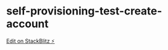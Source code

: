 # self-provisioning-test-create-account

[Edit on StackBlitz ⚡️](https://stackblitz.com/edit/self-provisioning-test-create-account)